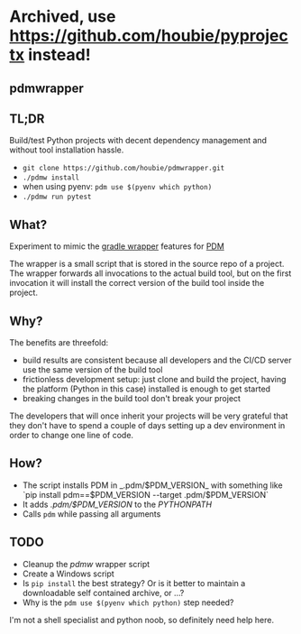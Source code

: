 # Archived, use https://github.com/houbie/pyprojectx instead!

## pdmwrapper

## TL;DR
Build/test Python projects with decent dependency management and without tool installation hassle.
* `git clone https://github.com/houbie/pdmwrapper.git`
* `./pdmw install`
* when using pyenv: `pdm use $(pyenv which python)`  
* `./pdmw run pytest`

## What?
Experiment to mimic the [gradle wrapper](https://docs.gradle.org/current/userguide/gradle_wrapper.html)
features for [PDM](https://pdm.fming.dev/)

The wrapper is a small script that is stored in the source repo of a project.
The wrapper forwards all invocations to the actual build tool, but on the first invocation 
it will install the correct version of the build tool inside the project. 

## Why?
The benefits are threefold:
* build results are consistent because all developers and the CI/CD server use the same version
  of the build tool
* frictionless development setup: just clone and build the project,
  having the platform (Python in this case) installed is enough to get started
* breaking changes in the build tool don't break your project

The developers that will once inherit your projects will be very grateful that they don't have to
spend a couple of days setting up a dev environment in order to change one line of code.

## How?
* The script installs PDM in _.pdm/$PDM_VERSION_  with something like 
`pip install pdm==$PDM_VERSION --target .pdm/$PDM_VERSION`
* It adds _.pdm/$PDM_VERSION_ to the _PYTHONPATH_
* Calls `pdm` while passing all arguments

## TODO
* Cleanup the _pdmw_ wrapper script
* Create a Windows script
* Is `pip install` the best strategy? Or is it better to maintain a 
  downloadable self contained  archive, or ...?
* Why is the `pdm use $(pyenv which python)` step needed?  

I'm not a shell specialist and python noob, so definitely need help here.
